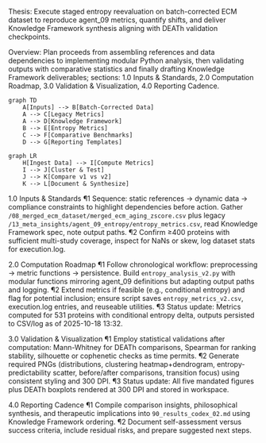 Thesis: Execute staged entropy reevaluation on batch-corrected ECM dataset to reproduce agent_09 metrics, quantify shifts, and deliver Knowledge Framework synthesis aligning with DEATh validation checkpoints.

Overview: Plan proceeds from assembling references and data dependencies to implementing modular Python analysis, then validating outputs with comparative statistics and finally drafting Knowledge Framework deliverables; sections: 1.0 Inputs & Standards, 2.0 Computation Roadmap, 3.0 Validation & Visualization, 4.0 Reporting Cadence.

```mermaid
graph TD
    A[Inputs] --> B[Batch-Corrected Data]
    A --> C[Legacy Metrics]
    A --> D[Knowledge Framework]
    B --> E[Entropy Metrics]
    C --> F[Comparative Benchmarks]
    D --> G[Reporting Templates]
```

```mermaid
graph LR
    H[Ingest Data] --> I[Compute Metrics]
    I --> J[Cluster & Test]
    J --> K[Compare v1 vs v2]
    K --> L[Document & Synthesize]
```

1.0 Inputs & Standards
¶1 Sequence: static references → dynamic data → compliance constraints to highlight dependencies before action. Gather `/08_merged_ecm_dataset/merged_ecm_aging_zscore.csv` plus legacy `/13_meta_insights/agent_09_entropy/entropy_metrics.csv`, read Knowledge Framework spec, note output paths.
¶2 Confirm ≥400 proteins with sufficient multi-study coverage, inspect for NaNs or skew, log dataset stats for execution.log.

2.0 Computation Roadmap
¶1 Follow chronological workflow: preprocessing → metric functions → persistence. Build `entropy_analysis_v2.py` with modular functions mirroring agent_09 definitions but adapting output paths and logging.
¶2 Extend metrics if feasible (e.g., conditional entropy) and flag for potential inclusion; ensure script saves `entropy_metrics_v2.csv`, execution.log entries, and reuseable utilities.
¶3 Status update: Metrics computed for 531 proteins with conditional entropy delta, outputs persisted to CSV/log as of 2025-10-18 13:32.

3.0 Validation & Visualization
¶1 Employ statistical validations after computation: Mann-Whitney for DEATh comparisons, Spearman for ranking stability, silhouette or cophenetic checks as time permits.
¶2 Generate required PNGs (distributions, clustering heatmap+dendrogram, entropy-predictability scatter, before/after comparisons, transition focus) using consistent styling and 300 DPI.
¶3 Status update: All five mandated figures plus DEATh boxplots rendered at 300 DPI and stored in workspace.

4.0 Reporting Cadence
¶1 Compile comparison insights, philosophical synthesis, and therapeutic implications into `90_results_codex_02.md` using Knowledge Framework ordering.
¶2 Document self-assessment versus success criteria, include residual risks, and prepare suggested next steps.
